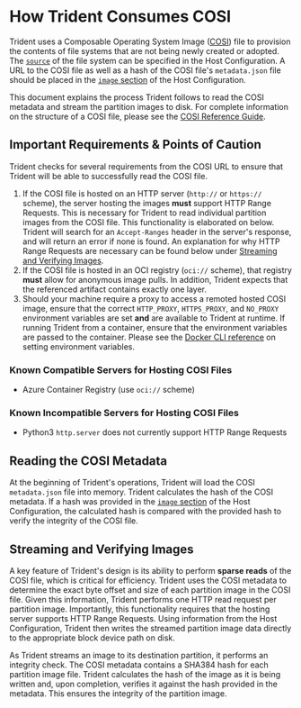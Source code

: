 # How Trident Consumes COSI

Trident uses a Composable Operating System Image ([COSI](../Reference/COSI.md))
file to provision the contents of file systems that are not being newly created
or adopted. The
[`source`](../Reference/Host-Configuration/API-Reference/FileSystemSource.md) of
the file system can be specified in the Host Configuration. A URL to the COSI
file as well as a hash of the COSI file's `metadata.json` file should be placed
in the [`image`
section](../Reference/Host-Configuration/API-Reference/OsImage.md) of the Host
Configuration.

This document explains the process Trident follows to read the COSI metadata and
stream the partition images to disk. For complete information on the structure
of a COSI file, please see the [COSI Reference Guide](../Reference/COSI.md).

## Important Requirements & Points of Caution

Trident checks for several requirements from the COSI URL to ensure that Trident
will be able to successfully read the COSI file.

1. If the COSI file is hosted on an HTTP server (`http://` or `https://`
   scheme), the server hosting the images **must** support HTTP Range Requests.
   This is necessary for Trident to read individual partition images from the
   COSI file. This functionality is elaborated on below. Trident will search for
   an `Accept-Ranges` header in the server's response, and will return an error
   if none is found. An explanation for why HTTP Range Requests are necessary
   can be found below under [Streaming and Verifying
   Images](#streaming-and-verifying-images).
2. If the COSI file is hosted in an OCI registry (`oci://` scheme), that registry
   **must** allow for anonymous image pulls. In addition, Trident expects that
   the referenced artifact contains exactly one layer.
3. Should your machine require a proxy to access a remoted hosted COSI image,
   ensure that the correct `HTTP_PROXY`, `HTTPS_PROXY`, and `NO_PROXY`
   environment variables are set **and** are available to Trident at runtime. If
   running Trident from a container, ensure that the environment variables are
   passed to the container. Please see the [Docker CLI
   reference](https://docs.docker.com/reference/cli/docker/container/run/#env)
   on setting environment variables.

### Known Compatible Servers for Hosting COSI Files

- Azure Container Registry (use `oci://` scheme)

### Known Incompatible Servers for Hosting COSI Files

- Python3 `http.server` does not currently support HTTP Range Requests

## Reading the COSI Metadata

At the beginning of Trident's operations, Trident will load the COSI
`metadata.json` file into memory. Trident calculates the hash of the COSI
metadata. If a hash was provided in the [`image`
section](../Reference/Host-Configuration/API-Reference/OsImage.md) of the Host
Configuration, the calculated hash is compared with the provided hash to verify
the integrity of the COSI file.

## Streaming and Verifying Images

A key feature of Trident's design is its ability to perform **sparse reads** of
the COSI file, which is critical for efficiency. Trident uses the COSI metadata
to determine the exact byte offset and size of each partition image in the COSI
file. Given this information, Trident performs one HTTP read request per
partition image. Importantly, this functionality requires that the hosting
server supports HTTP Range Requests. Using information from the Host
Configuration, Trident then writes the streamed partition image data directly to
the appropriate block device path on disk.

As Trident streams an image to its destination partition, it performs an
integrity check. The COSI metadata contains a SHA384 hash for each partition
image file. Trident calculates the hash of the image as it is being written and,
upon completion, verifies it against the hash provided in the metadata. This
ensures the integrity of the partition image.
